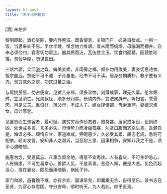 ```yaml
---
layout: hl-post
title: "朱子治家格言"
---
```

[清] 朱柏庐

黎明即起，洒扫庭除，要内外整洁。既昏便息，关锁门户，必亲自检点。一粥一饭，当思来处不易。半丝半缕，恒念物力维艰。宜未雨而绸缪，毋临渴而掘井。自奉必须俭约，宴客切勿留连。器具质而洁，瓦缶胜金玉。饮食约而精，园蔬胜珍馐。勿营华屋，勿谋良田。

三姑六婆，实淫盗之媒。婢美妾娇，非闺房之福。奴仆勿用俊美，妻妾切忌艳妆。祖宗虽远，祭祀不可不诚．子孙虽愚，经书不可不读。居身务期质朴，教子要有义方。勿贪意外之财，勿饮过量之酒。

与肩挑贸易，勿占便宜。见贫苦亲邻，须多温恤。刻薄成家，理无久享。伦常乖舛，立见消亡。兄弟叔侄，须多分润寡。长幼内外，宜法属辞严。听妇言，乖骨肉，岂是丈夫。重资财，薄父母，不成人子。嫁女择佳婿，毋索重聘。娶媳求淑女，毋计厚奁。

见富贵而生谗容者，最可耻。遇贫穷而作骄态者，贱莫甚。居家戒争讼，讼则终凶。处世戒多言，言多必失。毋恃势力而凌逼孤寡，勿贪口腹而恣杀生禽。乖僻自是，悔误必多。颓惰自甘，家道难成。狎昵恶少，久必受其累．屈志老成，急则可相依。轻听发言，安知非人之谮诉，当忍耐三思．因事相争，安知非我之不是，须平心遭暗想。

施惠勿念，受恩莫忘。凡事当留余地，得意不宜再往。人有喜庆，不可生妒忌心。人有祸患，不可生喜幸心。善欲人见，不是真善。恶恐人知，便是大恶。见色而起淫心，报在妻女．匿怨而用暗箭，祸延子孙。

家门和顺，虽饔飧不继，亦有余欢．国课早完，即囊橐无余，自得至乐。读书志在圣贤，为官心存君国。守分安命，顺时听天。为人若此，庶乎近焉。
